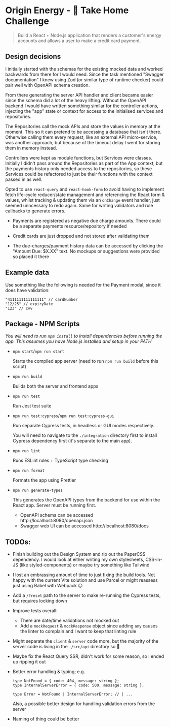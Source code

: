 # Origin Energy - 🧪 Take Home Challenge

> Build a React + Node.js application that renders a customer's energy accounts
> and allows a user to make a credit card payment.

## Design decisions

I initially started with the schemas for the existing mocked data and worked
backwards from there for I would need. Since the task mentioned "Swagger
documentation" I knew using Zod (or similar type of runtime checker) could pair
well with OpenAPI schema creation.

From there generating the server API handler and client became easier since the
schema did a lot of the heavy lifting. Without the OpenAPI backend I would have
written something similar for the controller actions, injecting the "app" state
or context for access to the initialised services and repositories.

The Repositories call the mock APIs and store the values in memory at the
moment. This so it can pretend to be accessing a database that isn't there.
Otherwise calling them every request, like an external API micro-service, was
another approach, but because of the timeout delay I went for storing them in
memory instead.

Controllers were kept as module functions, but Services were classes. Initially
I didn't pass around the Repositories as part of the App context, but the
payments history only needed access to the repositories, so these Services could
be refactored to just be their functions with the context passed in as well.

Opted to use `react-query` and `react-hook-form` to avoid having to implement
fetch life-cycle reducer/state management and referencing the React form &
values, whilst tracking & updating them via an `onChange` event handler, just
seemed unncessary to redo again. Same for writing validators and rule callbacks
to generate errors.

- Payments are registered as negative due charge amounts. There could be a
  separate payments resource/repository if needed

- Credit cards are just dropped and not stored after validating them

- The due-charges/payment history data can be accessed by clicking the "Amount
  Due: $X.XX" text. No mockups or suggestions were provided so placed it there

## Example data

Use something like the following is needed for the Payment modal, since it does
have validation:

```
"4111111111111111" // cardNumber
"12/25" // expiryDate
"123" // cvv
```

## Package - NPM Scripts

_You will need to run `npm install` to install dependencies before running the
app. This assumes you have Node.js installed and setup in your PATH_

- `npm start`/`npm run start`

  Starts the compiled app server (need to run `npm run build` before this
  script)

- `npm run build`

  Builds both the server and frontend apps

- `npm run test`

  Run Jest test suite

- `npm run test:cypress`/`npm run test:cypress-gui`

  Run separate Cypress tests, in headless or GUI modes respectively.

  You will need to navigate to the `./integration` directory first to install
  Cypress dependency first (it's separate to the main app).

- `npm run lint`

  Runs ESLint rules + TypeScript type checking

- `npm run format`

  Formats the app using Prettier

- `npm run generate-types`

  This generates the OpenAPI types from the backend for use within the React
  app. Server must be running first.

  + OpenAPI schema can be accessed http://localhost:8080/openapi.json
  + Swagger web UI can be accessed http://localhost:8080/docs

## TODOs:

- Finish building out the Design System and rip out the PaperCSS dependency. I
  would look at either writing my own stylesheets, CSS-in-JS (like
  styled-components) or maybe try something like Tailwind

- I lost an embrassing amount of time to just fixing the build tools. Not happy
  with the current Vite solution and use Parcel or might reassess just using
  Babel with Webpack 😕

- Add a `/?reset` path to the server to make re-running the Cypress tests, but
  requires locking down

- Improve tests overall:

  + There are date/time validations not mocked out
  + Add a `mockRequest` & `mockResponse` object since adding `any` causes the
    linter to complain and I want to keep that linting rule

- Might separate the `client` & `server` code more, but the majority of the
  server code is living in the `./src/api` directory so 🤷

- Maybe fix the React Query SSR, didn't work for some reason, so I ended up
  ripping it out

- Better error handling & typing; e.g.

  ```
  type NotFound = { code: 404, message: string };
  type InternalServerError = { code: 500, message: string };

  type Error = NotFound | InternalServerError; // | ...
  ```

  Also, a possible better design for handling validation errors from the server

- Naming of thing could be better
